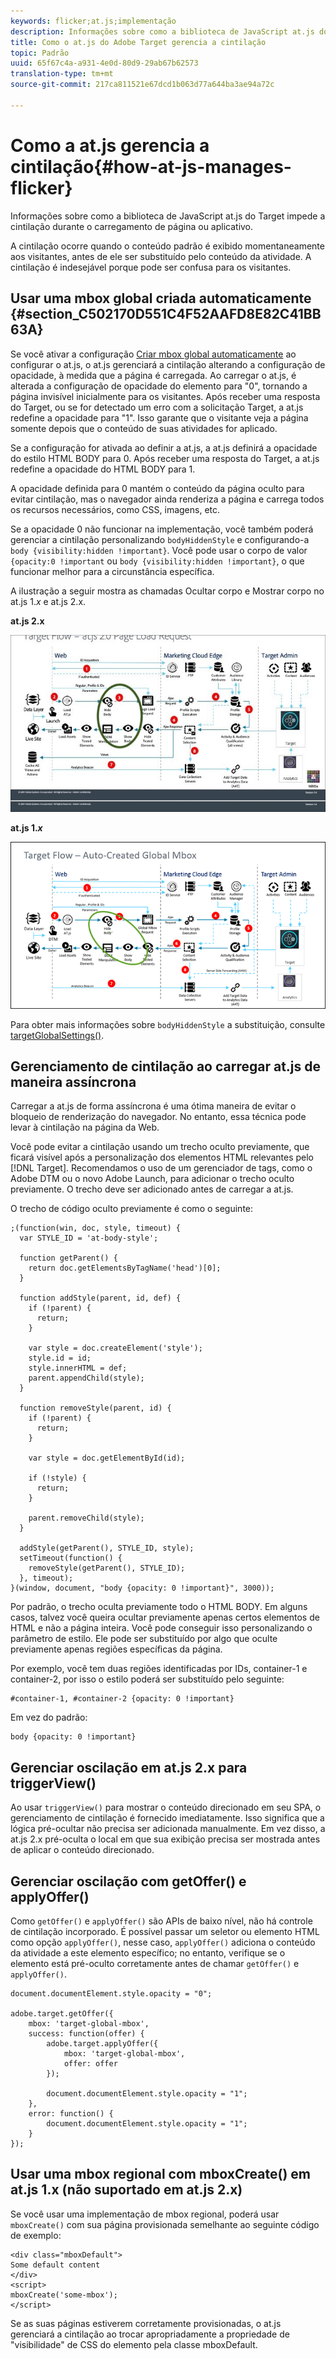 ```yaml
---
keywords: flicker;at.js;implementação
description: Informações sobre como a biblioteca de JavaScript at.js do Adobe Target impede a cintilação durante o carregamento de página ou aplicativo.
title: Como o at.js do Adobe Target gerencia a cintilação
topic: Padrão
uuid: 65f67c4a-a931-4e0d-80d9-29ab67b62573
translation-type: tm+mt
source-git-commit: 217ca811521e67dcd1b063d77a644ba3ae94a72c

---
```



# Como a at.js gerencia a cintilação{#how-at-js-manages-flicker}

Informações sobre como a biblioteca de JavaScript at.js do Target impede a cintilação durante o carregamento de página ou aplicativo.

A cintilação ocorre quando o conteúdo padrão é exibido momentaneamente aos visitantes, antes de ele ser substituído pelo conteúdo da atividade. A cintilação é indesejável porque pode ser confusa para os visitantes.

## Usar uma mbox global criada automaticamente {#section_C502170D551C4F52AAFD8E82C41BB63A}

Se você ativar a configuração [Criar mbox global automaticamente](../../../c-implementing-target/c-implementing-target-for-client-side-web/t-mbox-download/c-understanding-global-mbox/understanding-global-mbox.md#concept_76AC0EC995A048238F3220F53773DB13) ao configurar o at.js, o at.js gerenciará a cintilação alterando a configuração de opacidade, à medida que a página é carregada. Ao carregar o at.js, é alterada a configuração de opacidade do <body> elemento para "0", tornando a página invisível inicialmente para os visitantes. Após receber uma resposta do Target, ou se for detectado um erro com a solicitação Target, a at.js redefine a opacidade para "1". Isso garante que o visitante veja a página somente depois que o conteúdo de suas atividades for aplicado.

Se a configuração for ativada ao definir a at.js, a at.js definirá a opacidade do estilo HTML BODY para 0. Após receber uma resposta do Target, a at.js redefine a opacidade do HTML BODY para 1.

A opacidade definida para 0 mantém o conteúdo da página oculto para evitar cintilação, mas o navegador ainda renderiza a página e carrega todos os recursos necessários, como CSS, imagens, etc.

Se a opacidade 0 não funcionar na implementação, você também poderá gerenciar a cintilação personalizando `bodyHiddenStyle` e configurando-a `body {visibility:hidden !important}`. Você pode usar o corpo de valor `{opacity:0 !important` ou `body {visibility:hidden !important}`, o que funcionar melhor para a circunstância específica.

A ilustração a seguir mostra as chamadas Ocultar corpo e Mostrar corpo no at.js 1.*x* e at.js 2.x.

**at.js 2.x**

![Fluxo do Target: Solicitação de carregamento de página da at.js](/help/c-implementing-target/c-implementing-target-for-client-side-web/assets/atjs-20-flow-page-load-request.png)

**at.js 1.*x***

![](assets/target-flow2.png)

Para obter mais informações sobre `bodyHiddenStyle` a substituição, consulte [targetGlobalSettings()](/help/c-implementing-target/c-implementing-target-for-client-side-web/targetgobalsettings.md).

## Gerenciamento de cintilação ao carregar at.js de maneira assíncrona

Carregar a at.js de forma assíncrona é uma ótima maneira de evitar o bloqueio de renderização do navegador. No entanto, essa técnica pode levar à cintilação na página da Web.

Você pode evitar a cintilação usando um trecho oculto previamente, que ficará visível após a personalização dos elementos HTML relevantes pelo [!DNL Target]. Recomendamos o uso de um gerenciador de tags, como o Adobe DTM ou o novo Adobe Launch, para adicionar o trecho oculto previamente. O trecho deve ser adicionado antes de carregar a at.js.

O trecho de código oculto previamente é como o seguinte:

```
;(function(win, doc, style, timeout) {
  var STYLE_ID = 'at-body-style';

  function getParent() {
    return doc.getElementsByTagName('head')[0];
  }

  function addStyle(parent, id, def) {
    if (!parent) {
      return;
    }

    var style = doc.createElement('style');
    style.id = id;
    style.innerHTML = def;
    parent.appendChild(style);
  }

  function removeStyle(parent, id) {
    if (!parent) {
      return;
    }

    var style = doc.getElementById(id);

    if (!style) {
      return;
    }

    parent.removeChild(style);
  }

  addStyle(getParent(), STYLE_ID, style);
  setTimeout(function() {
    removeStyle(getParent(), STYLE_ID);
  }, timeout);
}(window, document, "body {opacity: 0 !important}", 3000));
```

Por padrão, o trecho oculta previamente todo o HTML BODY. Em alguns casos, talvez você queira ocultar previamente apenas certos elementos de HTML e não a página inteira. Você pode conseguir isso personalizando o parâmetro de estilo. Ele pode ser substituído por algo que oculte previamente apenas regiões específicas da página.

Por exemplo, você tem duas regiões identificadas por IDs, container-1 e container-2, por isso o estilo poderá ser substituído pelo seguinte:

```
#container-1, #container-2 {opacity: 0 !important}
```

Em vez do padrão:

```
body {opacity: 0 !important}
```

## Gerenciar oscilação em at.js 2.x para triggerView()

Ao usar `triggerView()` para mostrar o conteúdo direcionado em seu SPA, o gerenciamento de cintilação é fornecido imediatamente. Isso significa que a lógica pré-ocultar não precisa ser adicionada manualmente. Em vez disso, a at.js 2.x pré-oculta o local em que sua exibição precisa ser mostrada antes de aplicar o conteúdo direcionado.

## Gerenciar oscilação com getOffer() e applyOffer()

Como `getOffer()` e `applyOffer()` são APIs de baixo nível, não há controle de cintilação incorporado. É possível passar um seletor ou elemento HTML como opção `applyOffer()`, nesse caso, `applyOffer()` adiciona o conteúdo da atividade a este elemento específico; no entanto, verifique se o elemento está pré-oculto corretamente antes de chamar `getOffer()` e `applyOffer()`.

```
document.documentElement.style.opacity = "0";
 
adobe.target.getOffer({
    mbox: 'target-global-mbox',
    success: function(offer) {
        adobe.target.applyOffer({
            mbox: 'target-global-mbox',
            offer: offer
        });
 
        document.documentElement.style.opacity = "1";
    },
    error: function() {
        document.documentElement.style.opacity = "1";        
    }
});
```

## Usar uma mbox regional com mboxCreate() em at.js 1.x (não suportado em at.js 2.x)

Se você usar uma implementação de mbox regional, poderá usar `mboxCreate()` com sua página provisionada semelhante ao seguinte código de exemplo:

```
<div class="mboxDefault">
Some default content
</div>
<script>
mboxCreate('some-mbox');
</script>
```

Se as suas páginas estiverem corretamente provisionadas, o at.js gerenciará a cintilação ao trocar apropriadamente a propriedade de "visibilidade" de CSS do elemento pela classe mboxDefault.